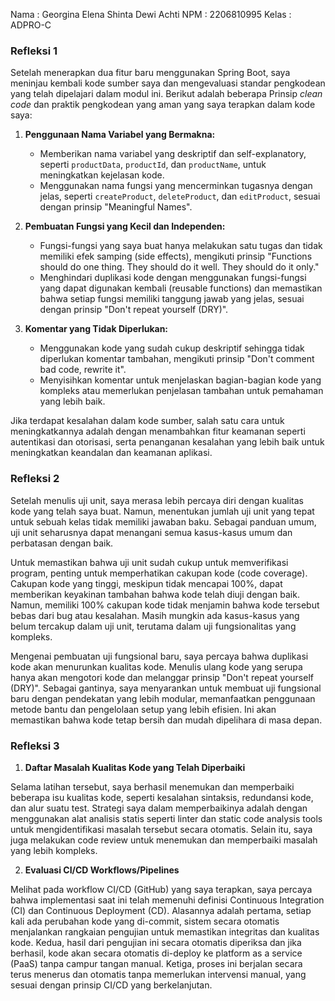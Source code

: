 Nama    : Georgina Elena Shinta Dewi Achti
NPM     : 2206810995
Kelas   : ADPRO-C

### Refleksi 1

Setelah menerapkan dua fitur baru menggunakan Spring Boot, saya meninjau kembali kode sumber saya dan mengevaluasi standar pengkodean yang telah dipelajari dalam modul ini. Berikut adalah beberapa Prinsip _clean code_ dan praktik pengkodean yang aman yang saya terapkan dalam kode saya:

1. **Penggunaan Nama Variabel yang Bermakna:**
    - Memberikan nama variabel yang deskriptif dan self-explanatory, seperti `productData`, `productId`, dan `productName`, untuk meningkatkan kejelasan kode.
    - Menggunakan nama fungsi yang mencerminkan tugasnya dengan jelas, seperti `createProduct`, `deleteProduct`, dan `editProduct`, sesuai dengan prinsip "Meaningful Names".

2. **Pembuatan Fungsi yang Kecil dan Independen:**
    - Fungsi-fungsi yang saya buat hanya melakukan satu tugas dan tidak memiliki efek samping (side effects), mengikuti prinsip "Functions should do one thing. They should do it well. They should do it only."
    - Menghindari duplikasi kode dengan menggunakan fungsi-fungsi yang dapat digunakan kembali (reusable functions) dan memastikan bahwa setiap fungsi memiliki tanggung jawab yang jelas, sesuai dengan prinsip "Don't repeat yourself (DRY)".

3. **Komentar yang Tidak Diperlukan:**
    - Menggunakan kode yang sudah cukup deskriptif sehingga tidak diperlukan komentar tambahan, mengikuti prinsip "Don't comment bad code, rewrite it".
    - Menyisihkan komentar untuk menjelaskan bagian-bagian kode yang kompleks atau memerlukan penjelasan tambahan untuk pemahaman yang lebih baik.

Jika terdapat kesalahan dalam kode sumber, salah satu cara untuk meningkatkannya adalah dengan menambahkan fitur keamanan seperti autentikasi dan otorisasi, serta penanganan kesalahan yang lebih baik untuk meningkatkan keandalan dan keamanan aplikasi.

### Refleksi 2

Setelah menulis uji unit, saya merasa lebih percaya diri dengan kualitas kode yang telah saya buat. Namun, menentukan jumlah uji unit yang tepat untuk sebuah kelas tidak memiliki jawaban baku. Sebagai panduan umum, uji unit seharusnya dapat menangani semua kasus-kasus umum dan perbatasan dengan baik.

Untuk memastikan bahwa uji unit sudah cukup untuk memverifikasi program, penting untuk memperhatikan cakupan kode (code coverage). Cakupan kode yang tinggi, meskipun tidak mencapai 100%, dapat memberikan keyakinan tambahan bahwa kode telah diuji dengan baik. Namun, memiliki 100% cakupan kode tidak menjamin bahwa kode tersebut bebas dari bug atau kesalahan. Masih mungkin ada kasus-kasus yang belum tercakup dalam uji unit, terutama dalam uji fungsionalitas yang kompleks.

Mengenai pembuatan uji fungsional baru, saya percaya bahwa duplikasi kode akan menurunkan kualitas kode. Menulis ulang kode yang serupa hanya akan mengotori kode dan melanggar prinsip "Don't repeat yourself (DRY)". Sebagai gantinya, saya menyarankan untuk membuat uji fungsional baru dengan pendekatan yang lebih modular, memanfaatkan penggunaan metode bantu dan pengelolaan setup yang lebih efisien. Ini akan memastikan bahwa kode tetap bersih dan mudah dipelihara di masa depan.

### Refleksi 3

1. **Daftar Masalah Kualitas Kode yang Telah Diperbaiki**

Selama latihan tersebut, saya berhasil menemukan dan memperbaiki beberapa isu kualitas kode, seperti kesalahan sintaksis, redundansi kode, dan alur suatu test. Strategi saya dalam memperbaikinya adalah dengan menggunakan alat analisis statis seperti linter dan static code analysis tools untuk mengidentifikasi masalah tersebut secara otomatis. Selain itu, saya juga melakukan code review untuk menemukan dan memperbaiki masalah yang lebih kompleks.

2. **Evaluasi CI/CD Workflows/Pipelines**

Melihat pada workflow CI/CD (GitHub) yang saya terapkan, saya percaya bahwa implementasi saat ini telah memenuhi definisi Continuous Integration (CI) dan Continuous Deployment (CD). Alasannya adalah pertama, setiap kali ada perubahan kode yang di-commit, sistem secara otomatis menjalankan rangkaian pengujian untuk memastikan integritas dan kualitas kode. Kedua, hasil dari pengujian ini secara otomatis diperiksa dan jika berhasil, kode akan secara otomatis di-deploy ke platform as a service (PaaS) tanpa campur tangan manual. Ketiga, proses ini berjalan secara terus menerus dan otomatis tanpa memerlukan intervensi manual, yang sesuai dengan prinsip CI/CD yang berkelanjutan.

